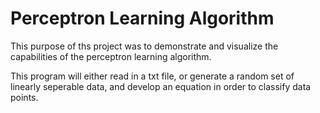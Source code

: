 # Perceptron Learning Algorithm

This purpose of ths project was to demonstrate and visualize the capabilities of the perceptron learning algorithm.

This program will either read in a txt file, or generate a random set of linearly seperable data, and develop an equation in order to classify data points.
